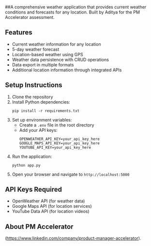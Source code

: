 ##A comprehensive weather application that provides current weather conditions and forecasts for any location. Built by Aditya for the PM Accelerator assessment.

## Features

- Current weather information for any location
- 5-day weather forecast
- Location-based weather using GPS
- Weather data persistence with CRUD operations
- Data export in multiple formats
- Additional location information through integrated APIs

## Setup Instructions

1. Clone the repository
2. Install Python dependencies:
   ```
   pip install -r requirements.txt
   ```
3. Set up environment variables:
   - Create a `.env` file in the root directory
   - Add your API keys:
     ```
     OPENWEATHER_API_KEY=your_api_key_here
     GOOGLE_MAPS_API_KEY=your_api_key_here
     YOUTUBE_API_KEY=your_api_key_here
     ```
4. Run the application:
   ```
   python app.py
   ```
5. Open your browser and navigate to `http://localhost:5000`

## API Keys Required

- OpenWeather API (for weather data)
- Google Maps API (for location services)
- YouTube Data API (for location videos)

## About PM Accelerator

(https://www.linkedin.com/company/product-manager-accelerator). 

